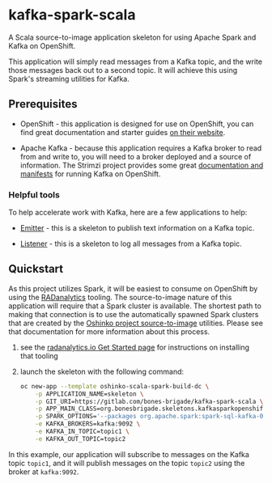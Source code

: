 # kafka-spark-scala

A Scala source-to-image application skeleton for using Apache Spark and
Kafka on OpenShift.

This application will simply read messages from a Kafka topic, and
the write those messages back out to a second topic. It will achieve this
using Spark's streaming utilities for Kafka.

## Prerequisites

* OpenShift - this application is designed for use on OpenShift, you can find
  great documentation and starter guides
  [on their website](https://docs.openshift.org/latest/getting_started/index.html).

* Apache Kafka - because this application requires a Kafka broker to read from
  and write to, you will need to a broker deployed and a source of
  information. The Strimzi project provides some great
  [documentation and manifests](http://strimzi.io/) for running Kafka on
  OpenShift.

### Helpful tools

To help accelerate work with Kafka, here are a few applications to help:

* [Emitter](https://gitlab.com/bones-brigade/kafka-python-emitter) -
  this is a skeleton to publish text information on a Kafka topic.

* [Listener](https://gitlab.com/bones-brigade/kafka-python-listener) -
  this is a skeleton to log all messages from a Kafka topic.

## Quickstart

As this project utilizes Spark, it will be easiest to consume on OpenShift by
using the [RADanalytics](https://radanalytics.io) tooling. The source-to-image
nature of this application will require that a Spark cluster is available. The
shortest path to making that connection is to use the automatically spawned
Spark clusters that are created by the
[Oshinko project source-to-image](https://github.com/radanalyticsio/oshinko-s2i)
utilities. Please see that documentation for more information about this
process.

1. see the [radanalytics.io Get Started page](https://radanalytics.io/get-started)
   for instructions on installing that tooling

1. launch the skeleton with the following command:
   ```bash
   oc new-app --template oshinko-scala-spark-build-dc \
       -p APPLICATION_NAME=skeleton \
       -p GIT_URI=https://gitlab.com/bones-brigade/kafka-spark-scala \
       -p APP_MAIN_CLASS=org.bonesbrigade.skeletons.kafkasparkopenshift.Main \
       -p SPARK_OPTIONS='--packages org.apache.spark:spark-sql-kafka-0-10_2.11:2.3.0 --conf spark.jars.ivy=/tmp/.ivy2' \
       -e KAFKA_BROKERS=kafka:9092 \
       -e KAFKA_IN_TOPIC=topic1 \
       -e KAFKA_OUT_TOPIC=topic2
   ```

In this example, our application will subscribe to messages on the Kafka topic
`topic1`, and it will publish messages on the topic `topic2` using the broker
at `kafka:9092`.
